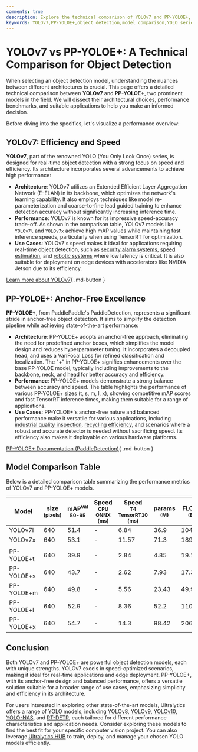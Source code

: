```yaml
---
comments: true
description: Explore the technical comparison of YOLOv7 and PP-YOLOE+, analyzing architecture, benchmarks, and use cases to find the best object detection model.
keywords: YOLOv7,PP-YOLOE+,object detection,model comparison,YOLO series,real-time detection,anchor-free,Ultralytics,computer vision
---
```


# YOLOv7 vs PP-YOLOE+: A Technical Comparison for Object Detection

When selecting an object detection model, understanding the nuances between different architectures is crucial. This page offers a detailed technical comparison between **YOLOv7** and **PP-YOLOE+**, two prominent models in the field. We will dissect their architectural choices, performance benchmarks, and suitable applications to help you make an informed decision.

Before diving into the specifics, let's visualize a performance overview:

<script async src="https://cdn.jsdelivr.net/npm/chart.js@latest/dist/chart.min.js"></script>
<script defer src="../../javascript/benchmark.js"></script>

<canvas id="modelComparisonChart" width="1024" height="400" active-models='["YOLOv7", "PP-YOLOE+"]'></canvas>

## YOLOv7: Efficiency and Speed

**YOLOv7**, part of the renowned YOLO (You Only Look Once) series, is designed for real-time object detection with a strong focus on speed and efficiency. Its architecture incorporates several advancements to achieve high performance:

- **Architecture**: YOLOv7 utilizes an Extended Efficient Layer Aggregation Network (E-ELAN) in its backbone, which optimizes the network's learning capability. It also employs techniques like model re-parameterization and coarse-to-fine lead guided training to enhance detection accuracy without significantly increasing inference time.
- **Performance**: YOLOv7 is known for its impressive speed-accuracy trade-off. As shown in the comparison table, YOLOv7 models like `YOLOv7l` and `YOLOv7x` achieve high mAP values while maintaining fast inference speeds, particularly when using TensorRT for optimization.
- **Use Cases**: YOLOv7's speed makes it ideal for applications requiring real-time object detection, such as [security alarm systems](https://www.ultralytics.com/blog/security-alarm-system-projects-with-ultralytics-yolov8), [speed estimation](https://www.ultralytics.com/blog/ultralytics-yolov8-for-speed-estimation-in-computer-vision-projects), and [robotic systems](https://www.ultralytics.com/glossary/robotics) where low latency is critical. It is also suitable for deployment on edge devices with accelerators like NVIDIA Jetson due to its efficiency.

[Learn more about YOLOv7](https://docs.ultralytics.com/models/yolov7/){ .md-button }

## PP-YOLOE+: Anchor-Free Excellence

**PP-YOLOE+**, from PaddlePaddle's PaddleDetection, represents a significant stride in anchor-free object detection. It aims to simplify the detection pipeline while achieving state-of-the-art performance:

- **Architecture**: PP-YOLOE+ adopts an anchor-free approach, eliminating the need for predefined anchor boxes, which simplifies the model design and reduces hyperparameter tuning. It incorporates a decoupled head, and uses a VariFocal Loss for refined classification and localization. The "+" in PP-YOLOE+ signifies enhancements over the base PP-YOLOE model, typically including improvements to the backbone, neck, and head for better accuracy and efficiency.
- **Performance**: PP-YOLOE+ models demonstrate a strong balance between accuracy and speed. The table highlights the performance of various PP-YOLOE+ sizes (t, s, m, l, x), showing competitive mAP scores and fast TensorRT inference times, making them suitable for a range of applications.
- **Use Cases**: PP-YOLOE+'s anchor-free nature and balanced performance make it versatile for various applications, including [industrial quality inspection](https://www.ultralytics.com/solutions/ai-in-manufacturing), [recycling efficiency](https://www.ultralytics.com/blog/recycling-efficiency-the-power-of-vision-ai-in-automated-sorting), and scenarios where a robust and accurate detector is needed without sacrificing speed. Its efficiency also makes it deployable on various hardware platforms.

[PP-YOLOE+ Documentation (PaddleDetection)](https://github.com/PaddlePaddle/PaddleDetection/tree/develop/configs/ppyoloe){ .md-button }

## Model Comparison Table

Below is a detailed comparison table summarizing the performance metrics of YOLOv7 and PP-YOLOE+ models.

| Model      | size<br><sup>(pixels) | mAP<sup>val<br>50-95 | Speed<br><sup>CPU ONNX<br>(ms) | Speed<br><sup>T4 TensorRT10<br>(ms) | params<br><sup>(M) | FLOPs<br><sup>(B) |
| ---------- | --------------------- | -------------------- | ------------------------------ | ----------------------------------- | ------------------ | ----------------- |
| YOLOv7l    | 640                   | 51.4                 | -                              | 6.84                                | 36.9               | 104.7             |
| YOLOv7x    | 640                   | 53.1                 | -                              | 11.57                               | 71.3               | 189.9             |
|            |                       |                      |                                |                                     |                    |                   |
| PP-YOLOE+t | 640                   | 39.9                 | -                              | 2.84                                | 4.85               | 19.15             |
| PP-YOLOE+s | 640                   | 43.7                 | -                              | 2.62                                | 7.93               | 17.36             |
| PP-YOLOE+m | 640                   | 49.8                 | -                              | 5.56                                | 23.43              | 49.91             |
| PP-YOLOE+l | 640                   | 52.9                 | -                              | 8.36                                | 52.2               | 110.07            |
| PP-YOLOE+x | 640                   | 54.7                 | -                              | 14.3                                | 98.42              | 206.59            |

## Conclusion

Both YOLOv7 and PP-YOLOE+ are powerful object detection models, each with unique strengths. YOLOv7 excels in speed-optimized scenarios, making it ideal for real-time applications and edge deployment. PP-YOLOE+, with its anchor-free design and balanced performance, offers a versatile solution suitable for a broader range of use cases, emphasizing simplicity and efficiency in its architecture.

For users interested in exploring other state-of-the-art models, Ultralytics offers a range of YOLO models, including [YOLOv8](https://docs.ultralytics.com/models/yolov8/), [YOLOv9](https://docs.ultralytics.com/models/yolov9/), [YOLOv10](https://docs.ultralytics.com/models/yolov10/), [YOLO-NAS](https://docs.ultralytics.com/models/yolo-nas/), and [RT-DETR](https://docs.ultralytics.com/models/rtdetr/), each tailored for different performance characteristics and application needs. Consider exploring these models to find the best fit for your specific computer vision project. You can also leverage [Ultralytics HUB](https://www.ultralytics.com/hub) to train, deploy, and manage your chosen YOLO models efficiently.

